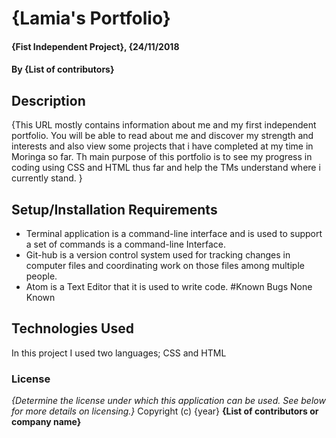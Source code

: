 # {Lamia's Portfolio}
#### {Fist Independent Project}, {24/11/2018
#### By **{List of contributors}**
## Description
{This URL mostly contains information about me and my first independent portfolio. You will be able to read about me and discover my strength and interests and also view some projects that i have completed at my time in Moringa so far. Th main purpose of this portfolio is to see my progress in coding using CSS and HTML thus far and help the TMs understand where i currently stand. }
## Setup/Installation Requirements
* Terminal application is a command-line interface and is used to support a set of commands  is a command-line Interface.
* Git-hub is a version control system used for tracking changes in computer files and coordinating work on those files among multiple people.
* Atom is a Text Editor that it is used to write code.
#Known Bugs
None Known
## Technologies Used
In this project I used two languages; CSS and HTML
### License
*{Determine the license under which this application can be used.  See below for more details on licensing.}*
Copyright (c) {year} **{List of contributors or company name}**
